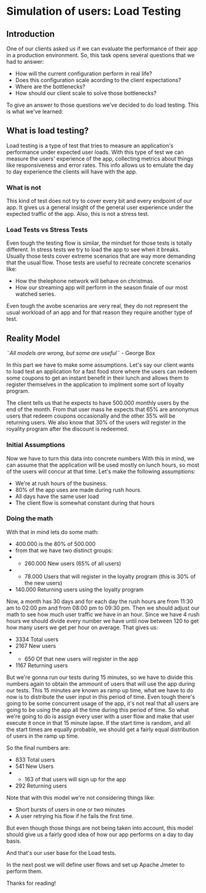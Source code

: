 # Simulation of users: Load Testing

## Introduction

One of our clients asked us if we can evaluate the performance of their app in a production environment.
So, this task opens several questions that we had to answer:

- How will the current configuration perform in real life?
- Does this configuration scale acording to the client expectations?
- Where are the bottlenecks?
- How should our client scale to solve those bottlenecks?

To give an answer to those questions we've decided to do load testing.
This is what we've learned:

## What is load testing?

Load testing is a type of test that tries to measure an application's performance
under expected user loads.
With this type of test we can measure the users' experience of the app,
collecting metrics about things like responsiveness and error rates.
This info allows us to emulate the day to day experience the clients will have with the app.

### What is not

This kind of test does not try to cover every bit and every endpoint of our app.
It gives us a general insight of the general user experience under the expected
traffic of the app.
Also, this is not a stress test.

### Load Tests vs Stress Tests

Even tough the testing flow is similar, the mindset for those tests is totally different.
In stress tests we try to load the app to see when it breaks.
Usually those tests cover extreme scenarios that are way more demanding that the usual flow.
Those tests are useful to recreate concrete scenarios like:
- How the thelephone network will behave on christmas.
- How our streaming app will perform in the season finale of our most watched series.

Even tough the avobe scenarios are very real, they do not represent the usual workload of an app
and for that reason they require another type of test.

## Reality Model

_¨All models are wrong, but some are useful¨_ - George Box

In this part we have to make some assumptions.
Let's say our client wants to load test an application for a fast food store
where the users can redeem some coupons to get an instant benefit in their lunch
and allows them to register themselves in the application to implment some sort of
loyalty program.

The client tells us that he expects to have 500.000 monthly users by the end of the month.
From that user mass he expects that 65% are annonymus users that redeem coupons occasionally
and the other 35% will be returning users.
We also know that 30% of the users will register in the royality program after the
discount is redeemed.

### Initial Assumptions

Now we have to turn this data into concrete numbers
With this in mind, we can assume that the application will be used mostly on lunch hours, so
most of the users will concur at that time.
Let's make the following assumptions:
- We're at rush hours of the business.
- 80% of the app uses are made during rush hours.
- All days have the same user load
- The client flow is somewhat constant during that hours

### Doing the math

With that in mind lets do some math:
 - 400.000 is the 80% of 500.000
 - from that we have two distinct groups:
 - - 260.000 New users (65% of all users)
 - - 78.000 Users that will register in the loyalty program (this is 30% of the new users)
 - 140.000 Returning users using the loyalty program

Now, a month has 30 days and for each day the rush hours are from 11:30 am to 02:00 pm and from 08:00 pm to 09:30 pm.
Then we should adjust our math to see how much user traffic we have in an hour.
Since we have 4 rush hours we should divide every number we have until now between 120 to get how many users
we get per hour on average. That gives us:

- 3334 Total users
- 2167 New users
- - 650 Of that new users will register in the app
- 1167 Returning users

But we're gonna run our tests during 15 minutes, so we have to divide this numbers again to obtain the ammount of users
that will use the app during our tests.
This 15 minutes are known as ramp up time, what we have to do now is to distribute the user input in this period of time.
Even tough there's going to be some concurrent usage of the app, it's not real that all users are going to be using the app
all the time during this period of time.
So what we're going to do is assign every user with a user flow and make that user execute it once in that 15 minute
lapse.
If the start time is random, and all the start times are equally probable, we should get a fairly equal distribution of users in the ramp up time.

So the final numbers are:
- 833 Total users
- 541 New Users
- - 163 of that users will sign up for the app
- 292 Returning users

Note that with this model we're not considering things like:
- Short bursts of users in one or two minutes
- A user retrying his flow if he fails the first time.

But even though those things are not being taken into account, this model should give us a fairly
good idea of how our app performs on a day to day basis.

And that's our user base for the Load tests.

In the next post we will define user flows and set up Apache Jmeter to perform them.


Thanks for reading!
